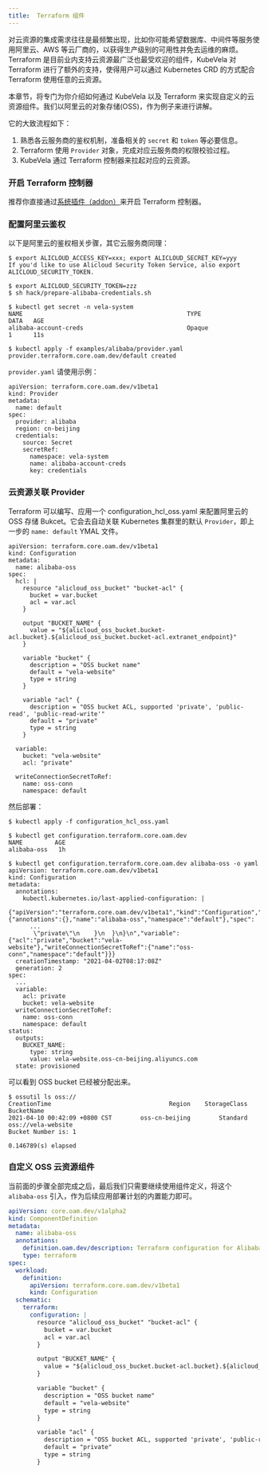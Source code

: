 ```yaml
---
title:  Terraform 组件
---
```


对云资源的集成需求往往是最频繁出现，比如你可能希望数据库、中间件等服务使用阿里云、AWS 等云厂商的，以获得生产级别的可用性并免去运维的麻烦。Terraform 是目前业内支持云资源最广泛也最受欢迎的组件，KubeVela 对 Terraform 进行了额外的支持，使得用户可以通过 Kubernetes CRD 的方式配合 Terraform 使用任意的云资源。

本章节，将专门为你介绍如何通过 KubeVela 以及 Terraform 来实现自定义的云资源组件。我们以阿里云的对象存储(OSS)，作为例子来进行讲解。

它的大致流程如下：
1. 熟悉各云服务商的鉴权机制，准备相关的 `secret` 和 `token` 等必要信息。
2. Terraform 使用 `Provider` 对象，完成对应云服务商的权限校验过程。
3. KubeVela 通过 Terraform 控制器来拉起对应的云资源。


### 开启 Terraform 控制器

推荐你直接通过[系统插件（addon）](../addon)来开启 Terraform 控制器。

### 配置阿里云鉴权
以下是阿里云的鉴权相关步骤，其它云服务商同理：

```
$ export ALICLOUD_ACCESS_KEY=xxx; export ALICLOUD_SECRET_KEY=yyy
If you'd like to use Alicloud Security Token Service, also export ALICLOUD_SECURITY_TOKEN.

$ export ALICLOUD_SECURITY_TOKEN=zzz
$ sh hack/prepare-alibaba-credentials.sh

$ kubectl get secret -n vela-system
NAME                                              TYPE                                  DATA   AGE
alibaba-account-creds                             Opaque                                1      11s

$ kubectl apply -f examples/alibaba/provider.yaml
provider.terraform.core.oam.dev/default created
```

`provider.yaml` 请使用示例：

```
apiVersion: terraform.core.oam.dev/v1beta1
kind: Provider
metadata:
  name: default
spec:
  provider: alibaba
  region: cn-beijing
  credentials:
    source: Secret
    secretRef:
      namespace: vela-system
      name: alibaba-account-creds
      key: credentials
```

### 云资源关联 Provider

Terraform 可以编写、应用一个 configuration_hcl_oss.yaml 来配置阿里云的 OSS 存储 Bukcet。它会去自动关联 Kubernetes 集群里的默认 `Provider`，即上一步的 `name: default` YMAL 文件。

```
apiVersion: terraform.core.oam.dev/v1beta1
kind: Configuration
metadata:
  name: alibaba-oss
spec:
  hcl: |
    resource "alicloud_oss_bucket" "bucket-acl" {
      bucket = var.bucket
      acl = var.acl
    }

    output "BUCKET_NAME" {
      value = "${alicloud_oss_bucket.bucket-acl.bucket}.${alicloud_oss_bucket.bucket-acl.extranet_endpoint}"
    }

    variable "bucket" {
      description = "OSS bucket name"
      default = "vela-website"
      type = string
    }

    variable "acl" {
      description = "OSS bucket ACL, supported 'private', 'public-read', 'public-read-write'"
      default = "private"
      type = string
    }

  variable:
    bucket: "vela-website"
    acl: "private"

  writeConnectionSecretToRef:
    name: oss-conn
    namespace: default
```
然后部署：

```
$ kubectl apply -f configuration_hcl_oss.yaml

$ kubectl get configuration.terraform.core.oam.dev
NAME         AGE
alibaba-oss   1h

$ kubectl get configuration.terraform.core.oam.dev alibaba-oss -o yaml
apiVersion: terraform.core.oam.dev/v1beta1
kind: Configuration
metadata:
  annotations:
    kubectl.kubernetes.io/last-applied-configuration: |
      {"apiVersion":"terraform.core.oam.dev/v1beta1","kind":"Configuration","metadata":{"annotations":{},"name":"alibaba-oss","namespace":"default"},"spec":
      ...
       \"private\"\n    }\n  }\n}\n","variable":{"acl":"private","bucket":"vela-website"},"writeConnectionSecretToRef":{"name":"oss-conn","namespace":"default"}}}
  creationTimestamp: "2021-04-02T08:17:08Z"
  generation: 2
spec:
  ...
  variable:
    acl: private
    bucket: vela-website
  writeConnectionSecretToRef:
    name: oss-conn
    namespace: default
status:
  outputs:
    BUCKET_NAME:
      type: string
      value: vela-website.oss-cn-beijing.aliyuncs.com
  state: provisioned
```

可以看到 OSS bucket 已经被分配出来。

```
$ ossutil ls oss://
CreationTime                                 Region    StorageClass    BucketName
2021-04-10 00:42:09 +0800 CST        oss-cn-beijing        Standard    oss://vela-website
Bucket Number is: 1

0.146789(s) elapsed
```

### 自定义 OSS 云资源组件
当前面的步骤全部完成之后，最后我们只需要继续使用组件定义，将这个 `alibaba-oss` 引入，作为后续应用部署计划的内置能力即可。

```yaml
apiVersion: core.oam.dev/v1alpha2
kind: ComponentDefinition
metadata:
  name: alibaba-oss
  annotations:
    definition.oam.dev/description: Terraform configuration for Alibaba Cloud OSS object
    type: terraform
spec:
  workload:
    definition:
      apiVersion: terraform.core.oam.dev/v1beta1
      kind: Configuration
  schematic:
    terraform:
      configuration: |
        resource "alicloud_oss_bucket" "bucket-acl" {
          bucket = var.bucket
          acl = var.acl
        }

        output "BUCKET_NAME" {
          value = "${alicloud_oss_bucket.bucket-acl.bucket}.${alicloud_oss_bucket.bucket-acl.extranet_endpoint}"
        }

        variable "bucket" {
          description = "OSS bucket name"
          default = "vela-website"
          type = string
        }

        variable "acl" {
          description = "OSS bucket ACL, supported 'private', 'public-read', 'public-read-write'"
          default = "private"
          type = string
        }
```